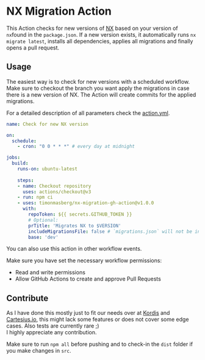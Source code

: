 #  NX Migration Action

This Action checks for new versions of [NX](https://github.com/nrwl/nx/) based on your version of `nx`found in the `package.json`.
If a new version exists, it automatically runs `nx migrate latest`, installs all dependencies, applies all migrations and finally opens a pull request.

## Usage

The easiest way is to check for new versions with a scheduled workflow. 
Make sure to checkout the branch you want apply the migrations in case there is a new version of NX. The Action will create commits for the applied migrations.

For a detailed description of all parameters check the [action.yml](action.yml).

```yaml
name: Check for new NX version

on:
  schedule:
    - cron: "0 0 * * *" # every day at midnight

jobs:
  build:
    runs-on: ubuntu-latest
    
    steps:
    - name: Checkout repository
      uses: actions/checkout@v3
    - run: npm ci
    - uses: timonmasberg/nx-migration-gh-action@v1.0.0
      with:
        repoToken: ${{ secrets.GITHUB_TOKEN }}
        # Optional:
        prTitle: 'Migrates NX to $VERSION'
        includeMigrationsFile: false # `migrations.json` will not be included in this PR.
        base: 'dev'
```

You can also use this action in other workflow events.

Make sure you have set the necessary workflow permissions:
- Read and write permissions
- Allow GitHub Actions to create and approve Pull Requests


## Contribute

As I have done this mostly just to fit our needs over at [Kordis](https://github.com/kordis-leitstelle/kordis) and [Cartesius.io](https://cartesius.io), this might lack some features or does not cover some edge cases.
Also tests are currently rare ;)  
I highly appreciate any contribution. 

Make sure to run `npm all` before pushing and to check-in the `dist` folder if you make changes in `src`.
